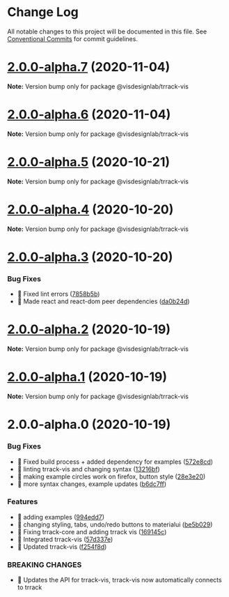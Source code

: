 # Change Log

All notable changes to this project will be documented in this file.
See [Conventional Commits](https://conventionalcommits.org) for commit guidelines.

# [2.0.0-alpha.7](https://github.com/visdesignlab/trrack-vis/compare/@visdesignlab/trrack-vis@2.0.0-alpha.6...@visdesignlab/trrack-vis@2.0.0-alpha.7) (2020-11-04)

**Note:** Version bump only for package @visdesignlab/trrack-vis





# [2.0.0-alpha.6](https://github.com/visdesignlab/trrack-vis/compare/@visdesignlab/trrack-vis@2.0.0-alpha.5...@visdesignlab/trrack-vis@2.0.0-alpha.6) (2020-11-04)

**Note:** Version bump only for package @visdesignlab/trrack-vis





# [2.0.0-alpha.5](https://github.com/visdesignlab/trrack-vis/compare/@visdesignlab/trrack-vis@2.0.0-alpha.4...@visdesignlab/trrack-vis@2.0.0-alpha.5) (2020-10-21)

**Note:** Version bump only for package @visdesignlab/trrack-vis





# [2.0.0-alpha.4](https://github.com/visdesignlab/trrack-vis/compare/@visdesignlab/trrack-vis@2.0.0-alpha.3...@visdesignlab/trrack-vis@2.0.0-alpha.4) (2020-10-20)

**Note:** Version bump only for package @visdesignlab/trrack-vis





# [2.0.0-alpha.3](https://github.com/visdesignlab/trrack-vis/compare/@visdesignlab/trrack-vis@2.0.0-alpha.2...@visdesignlab/trrack-vis@2.0.0-alpha.3) (2020-10-20)


### Bug Fixes

* 🐛 Fixed lint errors ([7858b5b](https://github.com/visdesignlab/trrack-vis/commit/7858b5b9ec9754391ff68741056cf6992fe37e07))
* 🐛 Made react and react-dom peer dependencies ([da0b24d](https://github.com/visdesignlab/trrack-vis/commit/da0b24d3d953a8f31ae4ac97644409c5b00129ca))





# [2.0.0-alpha.2](https://github.com/visdesignlab/trrack-vis/compare/@visdesignlab/trrack-vis@2.0.0-alpha.1...@visdesignlab/trrack-vis@2.0.0-alpha.2) (2020-10-19)

**Note:** Version bump only for package @visdesignlab/trrack-vis





# [2.0.0-alpha.1](https://github.com/visdesignlab/trrack-vis/compare/@visdesignlab/trrack-vis@2.0.0-alpha.0...@visdesignlab/trrack-vis@2.0.0-alpha.1) (2020-10-19)

**Note:** Version bump only for package @visdesignlab/trrack-vis





# 2.0.0-alpha.0 (2020-10-19)


### Bug Fixes

* 🐛 Fixed build process + added dependency for examples ([572e8cd](https://github.com/visdesignlab/trrack-vis/commit/572e8cd8675003030ac942036201868383569835))
* 🐛 linting trrack-vis and changing syntax ([13216bf](https://github.com/visdesignlab/trrack-vis/commit/13216bf8e707ecb74431510efa940d895f292f66))
* 🐛 making example circles work on firefox, button style ([28e3e20](https://github.com/visdesignlab/trrack-vis/commit/28e3e20063e40a3fc45ea1bbbeffab41f72ea4e3))
* 🐛 more syntax changes, example updates ([b6dc7ff](https://github.com/visdesignlab/trrack-vis/commit/b6dc7ff5d7d7f8fcc669d46837e4c37210d7e32a))


### Features

* 🎸 adding examples ([994edd7](https://github.com/visdesignlab/trrack-vis/commit/994edd76ec1be5d7aef9b3d17e097868817a702f))
* 🎸 changing styling, tabs, undo/redo buttons to materialui ([be5b029](https://github.com/visdesignlab/trrack-vis/commit/be5b0293e7b68708fe1cfc94f9b356a9ee064291))
* 🎸 Fixing trrack-core and adding trrack vis ([169145c](https://github.com/visdesignlab/trrack-vis/commit/169145cb4f7d3a880c61d5f073115d7d898a62a8))
* 🎸 Integrated trrack-vis ([57d337e](https://github.com/visdesignlab/trrack-vis/commit/57d337e60eb9b7d4059e23bf9e827c8e872c6a04))
* 🎸 Updated trrack-vis ([f254f8d](https://github.com/visdesignlab/trrack-vis/commit/f254f8d996095b9e0dc2c1e6c26a59d185d30aee))


### BREAKING CHANGES

* 🧨 Updates the API for trrack-vis, trrack-vis now automatically connects to
trrack
